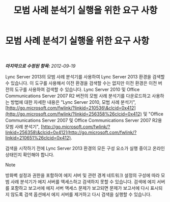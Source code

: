 ﻿---
title: 모범 사례 분석기 실행을 위한 요구 사항
TOCTitle: 모범 사례 분석기 실행을 위한 요구 사항
ms:assetid: 3c7dc44e-5f8a-40a7-9ebb-9ad707ac0007
ms:mtpsurl: https://technet.microsoft.com/ko-kr/library/Gg591345(v=OCS.15)
ms:contentKeyID: 49303381
ms.date: 08/10/2015
mtps_version: v=OCS.15
ms.translationtype: HT
---

# 모범 사례 분석기 실행을 위한 요구 사항

 

_**마지막으로 수정된 항목:** 2012-09-19_

Lync Server 2013의 모범 사례 분석기를 사용하여 Lync Server 2013 환경을 검색할 수 있습니다. 이 도구를 사용해서 이전 환경을 검색할 수는 없지만 이전 환경은 이전 버전의 도구를 사용하여 검색할 수 있습니다. Lync Server 2010 및 Office Communications Server 2007 R2 버전의 모범 사례 분석기를 다운로드하고 사용하는 방법에 대한 자세한 내용은 "Lync Server 2010, 모범 사례 분석기", [http://go.microsoft.com/fwlink/?linkid=210536\&clcid=0x412](http://go.microsoft.com/fwlink/?linkid=256358%26clcid=0x412) 및 "Office Communications Server 2007 및 Office Communications Server 2007 R2용 모범 사례 분석기", [http://go.microsoft.com/fwlink/?linkid=256358\&clcid=0x412](http://go.microsoft.com/fwlink/?linkid=210651%26clcid=0x412).

검색을 시작하기 전에 Lync Server 2013 환경의 모든 구성 요소가 실행 중이고 온라인 상태인지 확인해야 합니다.


> [!NOTE]
> 방화벽 설정과 권한을 포함하여 에지 서버 및 관련 경계 네트워크 설정의 구성에 따라 모범 사례 분석기가 에지 서버를 액세스하고 검색하지 못할 수 있습니다. 검색에 에지 서버를 포함하고 보고서에 에지 서버 액세스 문제가 보고되면 문제가 보고서에 다시 표시되지 않도록 검색 옵션에서 에지 서버를 제거하고 다시 검색을 실행할 수 있습니다.



